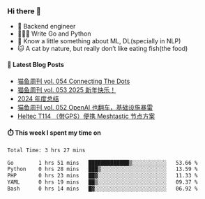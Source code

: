 ### Hi there 👋

- 🔧 Backend engineer
- 👨🏻‍💻 Write Go and Python
- 🔭 Know a little something about ML, DL(specially in NLP)
- 🐱 A cat by nature, but really don’t like eating fish(the food)

#### 📖 Latest Blog Posts
<!-- BLOG-POST-LIST:START -->
- [猫鱼周刊 vol. 054 Connecting The Dots](https://ameow.xyz/archives/weekly-054)
- [猫鱼周刊 vol. 053 2025 新年快乐！](https://ameow.xyz/archives/weekly-053)
- [2024 年度总结](https://ameow.xyz/archives/2024-wrapup)
- [猫鱼周刊 vol. 052 OpenAI 也翻车，基础设施暴雷](https://ameow.xyz/archives/weekly-052)
- [Heltec T114 （带GPS）便携 Meshtastic 节点方案](https://ameow.xyz/archives/meshtastic-heltec-t114)
<!-- BLOG-POST-LIST:END -->

#### ⏱️ This week I spent my time on
<!--START_SECTION:waka-->

```txt
Total Time: 3 hrs 27 mins

Go        1 hrs 51 mins   █████████████▒░░░░░░░░░░░   53.66 %
Python    0 hrs 28 mins   ███▒░░░░░░░░░░░░░░░░░░░░░   13.59 %
PHP       0 hrs 23 mins   ██▓░░░░░░░░░░░░░░░░░░░░░░   11.33 %
YAML      0 hrs 19 mins   ██▒░░░░░░░░░░░░░░░░░░░░░░   09.37 %
Bash      0 hrs 14 mins   █▓░░░░░░░░░░░░░░░░░░░░░░░   06.92 %
```

<!--END_SECTION:waka-->

<!--
**LeslieLeung/LeslieLeung** is a ✨ _special_ ✨ repository because its `README.md` (this file) appears on your GitHub profile.

Here are some ideas to get you started:

- 🔭 I’m currently working on ...
- 🌱 I’m currently learning ...
- 👯 I’m looking to collaborate on ...
- 🤔 I’m looking for help with ...
- 💬 Ask me about ...
- 📫 How to reach me: ...
- 😄 Pronouns: ...
- ⚡ Fun fact: ...
-->
